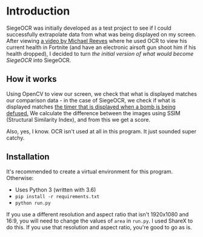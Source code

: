 # Introduction
SiegeOCR was initially developed as a test project to see if I could successfully extrapolate data from what was being displayed on my screen. After viewing [a video by Michael Reeves](https://www.youtube.com/watch?v=D75ZuaSR8nQ) where he used OCR to view his current health in Fortnite (and have an electronic airsoft gun shoot him if his health dropped), I decided to turn *the initial version of what would become SiegeOCR* into SiegeOCR.

## How it works
Using OpenCV to view our screen, we check that what is displayed matches our comparison data - in the case of SiegeOCR, we check if what is displayed matches [the timer that is displayed when a bomb is being defused.](timer.png)
We calculate the difference between the images using SSIM (Structural Similarity Index), and from this we get a score.

Also, yes, I know. OCR isn't used at all in this program. It just sounded super catchy.

## Installation
It's recommended to create a virtual environment for this program.
Otherwise:

- Uses Python 3 (written with 3.6)
- `pip install -r requirements.txt`
- `python run.py`

If you use a different resolution and aspect ratio that isn't 1920x1080 and 16:9, you will need to change the values of `area` in `run.py`. I used ShareX to do this. If you use that resolution and aspect ratio, you're good to go as is.
